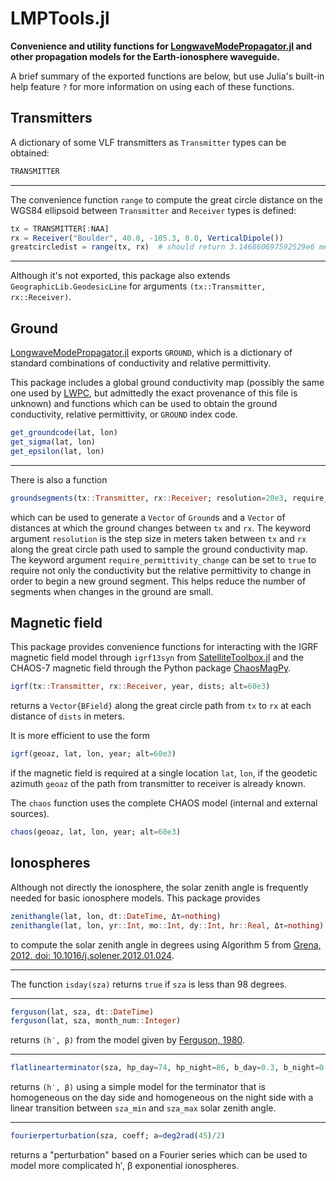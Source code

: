 # LMPTools.jl

**Convenience and utility functions for [LongwaveModePropagator.jl](https://github.com/fgasdia/LongwaveModePropagator.jl) and other propagation models for the Earth-ionosphere waveguide.**

A brief summary of the exported functions are below, but use Julia's built-in help feature `?` for more information on using each of these functions.

## Transmitters

A dictionary of some VLF transmitters as `Transmitter` types can be obtained:

```julia
TRANSMITTER
```

---

The convenience function `range` to compute the great circle distance on the WGS84 ellipsoid between `Transmitter` and `Receiver` types is defined:

```julia
tx = TRANSMITTER[:NAA]
rx = Receiver("Boulder", 40.0, -105.3, 0.0, VerticalDipole())
greatcircledist = range(tx, rx)  # should return 3.146860697592529e6 meters
```

---

Although it's not exported, this package also extends `GeographicLib.GeodesicLine` for arguments `(tx::Transmitter, rx::Receiver)`.

## Ground

[LongwaveModePropagator.jl](https://github.com/fgasdia/LongwaveModePropagator.jl) exports `GROUND`, which is a dictionary of standard combinations of conductivity and relative permittivity.

This package includes a global ground conductivity map (possibly the same one used by [LWPC](https://apps.dtic.mil/sti/citations/ADA350375), but admittedly the exact provenance of this file is unknown) and functions which can be used to obtain the ground conductivity, relative permittivity, or `GROUND` index code.

```julia
get_groundcode(lat, lon)
get_sigma(lat, lon)
get_epsilon(lat, lon)
```

---

There is also a function

```julia
groundsegments(tx::Transmitter, rx::Receiver; resolution=20e3, require_permittivity_change=false)
```

which can be used to generate a `Vector` of `Ground`s and a `Vector` of distances at which the ground changes between `tx` and `rx`. The keyword argument `resolution` is the step size in meters taken between `tx` and `rx` along the great circle path used to sample the ground conductivity map. The keyword argument `require_permittivity_change` can be set to `true` to require not only the conductivity but the relative permittivity to change in order to begin a new ground segment. This helps reduce the number of segments when changes in the ground are small.

## Magnetic field

This package provides convenience functions for interacting with the IGRF magnetic field model through `igrf13syn` from [SatelliteToolbox.jl](https://github.com/JuliaSpace/SatelliteToolbox.jl) and the CHAOS-7 magnetic field through the Python package [ChaosMagPy](https://github.com/ancklo/ChaosMagPy).

```julia
igrf(tx::Transmitter, rx::Receiver, year, dists; alt=60e3)
```

returns a `Vector{BField}` along the great circle path from `tx` to `rx` at each distance of `dists` in meters.

It is more efficient to use the form

```julia
igrf(geoaz, lat, lon, year; alt=60e3)
```

if the magnetic field is required at a single location `lat`, `lon`, if the geodetic azimuth `geoaz` of the path from transmitter to receiver is already known.

The `chaos` function uses the complete CHAOS model (internal and external sources).

```julia
chaos(geoaz, lat, lon, year; alt=60e3)
```

## Ionospheres

Although not directly the ionosphere, the solar zenith angle is frequently needed for basic ionosphere models. This package provides

```julia
zenithangle(lat, lon, dt::DateTime, Δτ=nothing)
zenithangle(lat, lon, yr::Int, mo::Int, dy::Int, hr::Real, Δτ=nothing)
```

to compute the solar zenith angle in degrees using Algorithm 5 from [Grena, 2012. doi: 10.1016/j.solener.2012.01.024](https://doi.org/10.1016/j.solener.2012.01.024).

---

The function `isday(sza)` returns `true` if `sza` is less than 98 degrees.

---

```julia
ferguson(lat, sza, dt::DateTime) 
ferguson(lat, sza, month_num::Integer)
```

returns `(h′, β)` from the model given by [Ferguson, 1980](https://apps.dtic.mil/sti/citations/ADA085399).

---

```julia
flatlinearterminator(sza, hp_day=74, hp_night=86, b_day=0.3, b_night=0.5; sza_min=90, sza_max=100)
```

returns `(h′, β)` using a simple model for the terminator that is homogeneous on the day side and homogeneous on the night side with a linear transition between `sza_min` and `sza_max` solar zenith angle.

---

```julia
fourierperturbation(sza, coeff; a=deg2rad(45)/2)
```

returns a "perturbation" based on a Fourier series which can be used to model more complicated h′, β exponential ionospheres.
